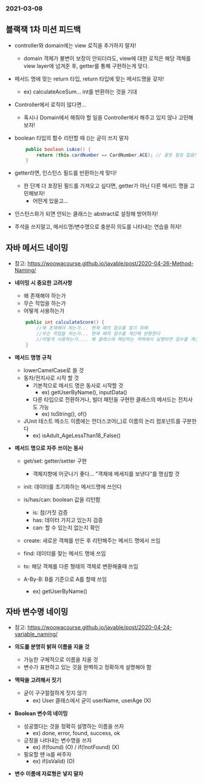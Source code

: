 ### 2021-03-08

## 블랙잭 1차 미션 피드백
- controller와 domain에는 view 로직을 추가하지 말자!
    - domain 객체가 불변이 보장이 안되더라도, view에 대한 로직은 해당 객체를 view layer에 넘겨준 후, getter를 통해 구현하는게 맞다.

- 메서드 명에 맞는 return 타입, return 타입에 맞는 메서드명을 갖자!
    - ex) calculateAceSum... int를 반환하는 것을 기대

- Controller에서 로직이 많다면...
    - 혹시나 Domain에서 해줘야 할 일을 Controller에서 해주고 있지 않나 고민해보자!

- boolean 타입의 함수 리턴할 때 ()는 굳이 쓰지 말자
    ``` Java
        public boolean isAce() {
            return (this.cardNumber == CardNumber.ACE); // 괄호 필요 없음!
        }
    ```
  
- getter라면, 인스턴스 필드를 반환하는게 맞다!
    - 한 단계 더 포장된 필드를 가져오고 싶다면, getter가 아닌 다른 메서드 명을 고민해보자!
        - 어떤게 있을고...

- 인스턴스화가 되면 안되는 클래스는 abstract로 설정해 방어하자!

- 주석을 쓰지말고, 메서드명/변수명으로 충분히 의도를 나타내는 연습을 하자!

## 자바 메서드 네이밍
- 참고: https://woowacourse.github.io/javable/post/2020-04-26-Method-Naming/

- __네이밍 시 중요한 고려사항__
    - 왜 존재해야 하는가
    - 무슨 작업을 하는가
    - 어떻게 사용하는가
    ``` Java
        public int calculateScore() {
            //왜 존재해야 하는가... 현재 패의 점수를 알기 위해
            //무슨 작업을 하는가... 현재 패의 점수를 계산해 반환한다
            //어떻게 사용하는가.... 패 클래스에 해당하는 객체에서 실행하면 점수를 계산
        }
    ```

- __메서드 명명 규칙__
    - lowerCamelCase로 쓸 것
    - 동차/전치사로 시작 할 것
        - 기본적으로 메서드 명은 동사로 시작할 것
            - ex) getUserByName(), inputData()
        - 다른 타입으로 전환하거나, 빌더 패턴을 구현한 클래스의 메서드는 전치사도 가능
            - ex) toString(), of()
    - JUnit 테스트 메소드 이름에는 언더스코어(_)로 이름의 논리 컴포넌트를 구분한다
        - ex) isAdult_AgeLessThan18_False()

- __메서드 명으로 자주 쓰이는 동사__
    - get/set: getter/setter 구현
        - 객체지향에 어긋나기 좋다... "객체에 메세지를 보낸다"를 명심할 것
    
    - init: 데이터를 초기화하는 메서드명에 쓰인다
    
    - is/has/can: boolean 값을 리턴함
        - is: 참/거짓 검증
        - has: 데이터 가지고 있는지 검증
        - can: 할 수 있는지 없는지 확인
    
    - create: 새로운 객체를 만든 후 리턴해주는 메서드 명에서 쓰임    
    
    - find: 데이터를 찾는 메서드 명에 쓰임
    
    - to: 해당 객체를 다른 형태의 객체로 변환해줄때 쓰임
    
    - A-By-B: B를 기준으로 A를 할때 쓰임
        - ex) getUserByName()
        
## 자바 변수명 네이밍
- 참고: https://woowacourse.github.io/javable/post/2020-04-24-variable_naming/

- __의도를 분명히 밝혀 이름을 지을 것__
    - 가능한 구체적으로 이름을 지을 것
    - 변수가 표현하고 있는 것을 완벽하고 정확하게 설명해야 함

- __맥락을 고려해서 짓기__
    - 굳이 구구절절하게 짓지 않기
        - ex) User 클래스에서 굳이 userName, userAge (X)

- __Boolean 변수의 네이밍__
    - 성공했다는 것을 정확히 설명하는 이름을 쓰자
        - ex) done, error, found, success, ok
    - 긍정을 나타내는 변수명을 쓰자
        - ex) if(found) (O) / if(!notFound) (X)
    - 필요할 땐 is를 써주자
        - ex) if(isValid) (O)

- __변수 이름에 자료형은 넣지 말자__